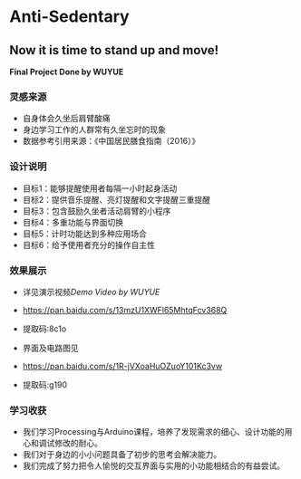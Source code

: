 # Anti-Sedentary
## Now it is time to stand up and move!
**Final Project Done by WUYUE**


### 灵感来源
- 自身体会久坐后肩臂酸痛
- 身边学习工作的人群常有久坐忘时的现象
- 数据参考引用来源：《中国居民膳食指南（2016）》

### 设计说明

- 目标1：能够提醒使用者每隔一小时起身活动
- 目标2：提供音乐提醒、亮灯提醒和文字提醒三重提醒
- 目标3：包含鼓励久坐者活动肩臂的小程序
- 目标4：多重功能与界面切换
- 目标5：计时功能达到多种应用场合
- 目标6：给予使用者充分的操作自主性

### 效果展示
* 详见演示视频*Demo Video by WUYUE*
* https://pan.baidu.com/s/13mzU1XWFl65MhtqFcv368Q 
* 提取码:8c1o

* 界面及电路图见
* https://pan.baidu.com/s/1R-jVXoaHuOZuoY101Kc3vw 
* 提取码:g190

### 学习收获
- 我们学习Processing与Arduino课程，培养了发现需求的细心、设计功能的用心和调试修改的耐心。
- 我们对于身边的小小问题具备了初步的思考会解决能力。
- 我们完成了努力把令人愉悦的交互界面与实用的小功能相结合的有益尝试。
